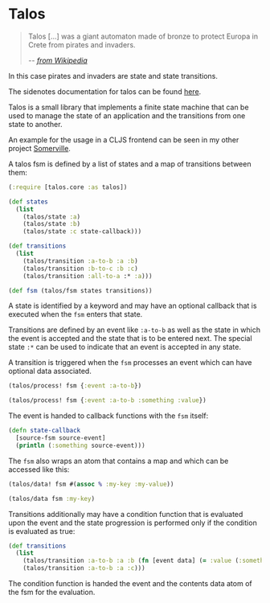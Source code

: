 # Talos

> Talos [...] was a giant automaton made of bronze to protect Europa in Crete from pirates and invaders.
>
> -- <cite><a href="https://en.wikipedia.org/wiki/Talos">from Wikipedia</a></cite>

In this case pirates and invaders are state and state transitions.

The sidenotes documentation for talos can be found [here](https://captain-porcelain.github.io/talos/index.html).

Talos is a small library that implements a finite state machine that can be used to manage the state
of an application and the transitions from one state to another.

An example for the usage in a CLJS frontend can be seen in my other project [Somerville](https://github.com/captain-porcelain/somerville/blob/master/src/cljs/somerville/visualization/gaia.cljs).

A talos fsm is defined by a list of states and a map of transitions between them:

```clojure
(:require [talos.core :as talos])

(def states
  (list
    (talos/state :a)
    (talos/state :b)
    (talos/state :c state-callback)))

(def transitions
  (list
    (talos/transition :a-to-b :a :b)
    (talos/transition :b-to-c :b :c)
    (talos/transition :all-to-a :* :a)))

(def fsm (talos/fsm states transitions))
```

A state is identified by a keyword and may have an optional callback that is executed when the `fsm` enters that state.

Transitions are defined by an event like `:a-to-b` as well as the state in which the event is accepted and the state
that is to be entered next. The special state `:*` can be used to indicate that an event is accepted in any state.

A transition is triggered when the `fsm` processes an event which can have optional data associated.

```clojure
(talos/process! fsm {:event :a-to-b})

(talos/process! fsm {:event :a-to-b :something :value})
```

The event is handed to callback functions with the `fsm` itself:

```clojure
(defn state-callback
  [source-fsm source-event]
  (println (:something source-event)))
```

The `fsm` also wraps an atom that contains a map and which can be accessed like this:

```clojure
(talos/data! fsm #(assoc % :my-key :my-value))

(talos/data fsm :my-key)
```

Transitions additionally may have a condition function that is evaluated upon the event and the state progression is performed
only if the condition is evaluated as true:

```clojure
(def transitions
  (list
    (talos/transition :a-to-b :a :b (fn [event data] (= :value (:something event))))
    (talos/transition :a-to-b :a :c)))
```

The condition function is handed the event and the contents data atom of the fsm for the evaluation.

